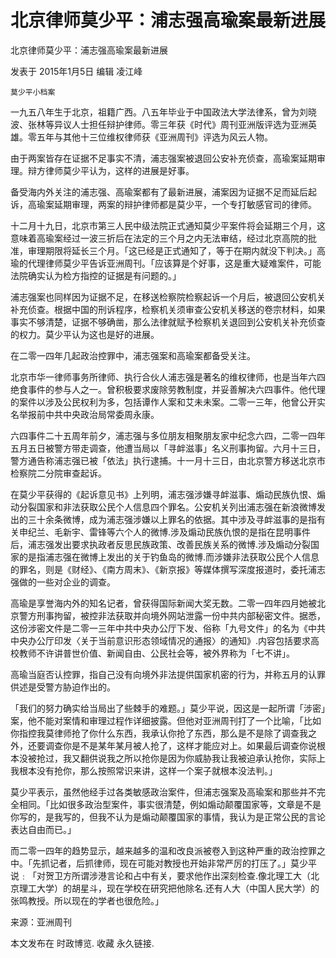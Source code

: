 # 北京律师莫少平：浦志强高瑜案最新进展

北京律师莫少平：浦志强高瑜案最新进展

发表于 2015年1月5日 编辑 凌江峰

    莫少平小档案

一九五八年生于北京，祖籍广西。八五年毕业于中国政法大学法律系，曾为刘晓波、张林等异议人士担任辩护律师。零三年获《时代》周刊亚洲版评选为亚洲英雄。零五年与其他十三位维权律师获《亚洲周刊》评选为风云人物。

由于两案皆存在证据不足事实不清，浦志强案被退回公安补充侦查，高瑜案延期审理。辩方律师莫少平认为，这样的进展是好事。

备受海内外关注的浦志强、高瑜案都有了最新进展，浦案因为证据不足而延后起诉，高瑜案延期审理，两案的辩护律师都是莫少平，一个专打敏感官司的律师。

十二月十九日，北京市第三人民中级法院正式通知莫少平案件将会延期三个月，这意味着高瑜案经过一波三折后在法定的三个月之内无法审结，经过北京高院的批准，审理期限将延长三个月。「这已经是正式通知了，等于在期内就没下判决。」高瑜的代理律师莫少平告诉亚洲周刊。「应该算是个好事，这是重大疑难案件，可能法院确实认为检方指控的证据是有问题的。」

浦志强案也同样因为证据不足，在移送检察院检察起诉一个月后，被退回公安机关补充侦查。根据中国的刑诉程序，检察机关须审查公安机关移送的卷宗材料，如果事实不够清楚，证据不够确凿，那么法律就赋予检察机关退回到公安机关补充侦查的权力。莫少平认为这也是好的进展。

在二零一四年几起政治控罪中，浦志强案和高瑜案都备受关注。

北京市华一律师事务所律师、执行合伙人浦志强是著名的维权律师，也是当年六四绝食事件的参与人之一。曾积极要求废除劳教制度，并妥善解决六四事件。他代理的案件以涉及公民权利为多，包括谭作人案和艾未未案。二零一三年，他曾公开实名举报前中共中央政治局常委周永康。

六四事件二十五周年前夕，浦志强与多位朋友相聚朋友家中纪念六四，二零一四年五月五日被警方带走调查，他遭当局以「寻衅滋事」名义刑事拘留。六月十三日，警方通告称浦志强已被「依法」执行逮捕。十一月十三日，由北京警方移送北京市检察院二分院审查起诉。

在莫少平获得的《起诉意见书》上列明，浦志强涉嫌寻衅滋事、煽动民族仇恨、煽动分裂国家和非法获取公民个人信息四个罪名。公安机关列出浦志强在新浪微博发出的三十余条微博，成为浦志强涉嫌以上罪名的依据。其中涉及寻衅滋事的是指有关申纪兰、毛新宇、雷锋等六个人的微博.涉及煽动民族仇恨的是指在昆明事件后，浦志强发出要求执政者反思民族政策、改善民族关系的微博.涉及煽动分裂国家的是指浦志强在微博上发出的关于钓鱼岛的微博.而涉嫌非法获取公民个人信息的罪名，则是《财经》、《南方周末》、《新京报》等媒体撰写深度报道时，委托浦志强做的一些对企业的调查。

高瑜是享誉海内外的知名记者，曾获得国际新闻大奖无数。二零一四年四月她被北京警方刑事拘留，被控非法获取并向境外网站泄露一份中共内部秘密文件。据悉，这份涉密文件是二零一三年中共中央办公厅下发、俗称「九号文件」的名为《中共中央办公厅印发〈关于当前意识形态领域情况的通报〉的通知》.内容包括要求高校教师不许讲普世价值、新闻自由、公民社会等，被外界称为「七不讲」。

高瑜当庭否认控罪，指自己没有向境外非法提供国家机密的行为，并称五月的认罪供述是受警方胁迫作出的。

「我们的努力确实给当局出了些棘手的难题。」莫少平说，因这是一起所谓「涉密」案，他不能对案情和审理过程作详细披露。但他对亚洲周刊打了一个比喻，「比如你指控我莫律师抢了你什么东西，我承认你抢了东西，那么是不是除了调查我之外，还要调查你是不是某年某月被人抢了，这样才能应对上。如果最后调查你说根本没被抢过，我又翻供说我之所以抢你是因为你威胁我让我被迫承认抢你，实际上我根本没有抢你，那么按照常识来讲，这样一个案子就根本没法判。」

莫少平表示，虽然他经手过各类敏感政治案件，但浦志强案及高瑜案和那些并不完全相同。「比如很多政治型案件，事实很清楚，例如煽动颠覆国家等，文章是不是你写的，是我写的，但我不认为是煽动颠覆国家的事情，我认为是正常公民的言论表达自由而已。」

而二零一四年的趋势显示，越来越多的温和改良派被卷入到这种严重的政治控罪之中。「先抓记者，后抓律师，现在可能对教授也开始非常严厉的打压了。」莫少平说﹕「对贺卫方所谓涉港言论和占中有关，要求他作出深刻检查.像北理工大（北京理工大学）的胡星斗，现在学校在研究把他除名.还有人大（中国人民大学）的张鸣教授。所以现在的学者也很危险。」

来源：亚洲周刊

本文发布在 时政博览. 收藏 永久链接.